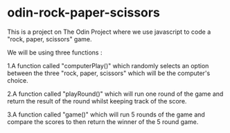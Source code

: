 # odin-rock-paper-scissors
 This is a project on The Odin Project where we use javascript to code a "rock, paper, scissors" game.

 We will be using three functions :

 1.A function called "computerPlay()" which randomly selects an option between the three "rock, paper, scissors" which will be the computer's choice.

2.A function called "playRound()" which will run one round of the game and return the result of the round whilst keeping track of the score.

3.A function called "game()" which will run 5 rounds of the game and compare the scores to then return the winner of the 5 round game.
